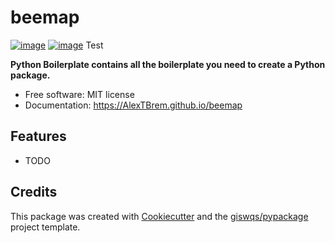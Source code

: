 # beemap


[![image](https://img.shields.io/pypi/v/beemap.svg)](https://pypi.python.org/pypi/beemap)
[![image](https://img.shields.io/conda/vn/conda-forge/beemap.svg)](https://anaconda.org/conda-forge/beemap)
Test

**Python Boilerplate contains all the boilerplate you need to create a Python package.**


-   Free software: MIT license
-   Documentation: https://AlexTBrem.github.io/beemap
    

## Features

-   TODO

## Credits

This package was created with [Cookiecutter](https://github.com/cookiecutter/cookiecutter) and the [giswqs/pypackage](https://github.com/giswqs/pypackage) project template.
